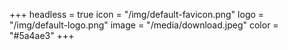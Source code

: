 +++
headless = true
icon = "/img/default-favicon.png"
logo = "/img/default-logo.png"
image = "/media/download.jpeg"
color = "#5a4ae3"
+++
